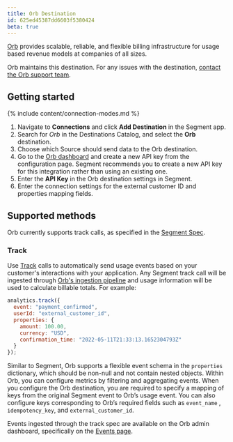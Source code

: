 ```yaml
---
title: Orb Destination
id: 625ed45387dd6603f5380424
beta: true
---
```

[Orb](https://www.withorb.com/) provides scalable, reliable, and flexible billing infrastructure for usage based revenue models at companies of all sizes.

Orb maintains this destination. For any issues with the destination, [contact the Orb support team](mailto:support@withorb.com).

## Getting started

{% include content/connection-modes.md %}

1. Navigate to **Connections** and click **Add Destination** in the Segment app. 
2. Search for *Orb* in the Destinations Catalog, and select the **Orb** destination.
3. Choose which Source should send data to the Orb destination.
4. Go to the [Orb dashboard](https://app.billwithorb.com) and create a new API key from the configuration page.  Segment recommends you to create a new API key for this integration rather than using an existing one.
5. Enter the **API Key** in the Orb destination settings in Segment.
6. Enter the connection settings for the external customer ID and properties mapping fields.

## Supported methods

Orb currently supports track calls, as specified in the [Segment Spec](/docs/connections/spec).

### Track

Use [Track](/docs/connections/spec/track) calls to automatically send usage events based on your customer's interactions with your application. Any Segment track call will be ingested through [Orb's ingestion pipeline](https://docs.withorb.com/docs/orb-docs/event-ingestion) and usage information will be used to calculate billable totals. For example:
```js
analytics.track({
  event: "payment_confirmed",
  userId: "external_customer_id",
  properties: {
    amount: 100.00,
    currency: "USD",
    confirmation_time: "2022-05-11T21:33:13.1652304793Z"
  }
});
```
Similar to Segment, Orb supports a flexible event schema in the `properties` dictionary, which should be non-null and not contain nested objects. Within Orb, you can configure metrics by filtering and aggregating events. When you configure the Orb destination, you are required to specify a mapping of keys from the original Segment event to Orb’s usage event. You can also configure keys corresponding to Orb’s required fields such as `event_name` , `idempotency_key`, and `external_customer_id`. 

Events ingested through the track spec are available on the Orb admin dashboard, specifically on the [Events page](https://app.billwithorb.com/events).
